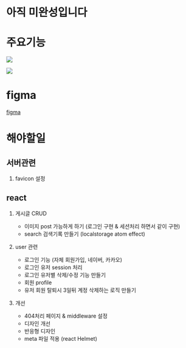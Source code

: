 # 아직 미완성입니다


# 주요기능

![](https://user-images.githubusercontent.com/105098581/230824846-92a0fbee-27bc-4230-bb5c-35b58b3a0db6.png)


![](https://user-images.githubusercontent.com/105098581/230824560-14425091-f4ad-4a8b-b51a-086a4e6c533f.gif)


# figma

[figma](https://www.figma.com/file/VdqnJ2uhOuZA9jhywhxCsX/Like-Reddit?node-id=8-70&t=WSYYUJuWCmMMVJgE-0)

# 해야할일

## 서버관련
1. favicon 설정

## react

1. 게시글 CRUD
   - 이미지 post 가능하게 하기 (로그인 구현 & 세션처리 하면서 같이 구현)
   - search 검색기록 만들기 (localstorage atom effect)
    
2. user 관련
   - 로그인 기능 (자체 회원가입, 네이버, 카카오)
   - 로그인 유저 session 처리
   - 로그인 유저별 삭제/수정 기능 만들기
   - 회원 profile
   - 유저 회원 탈퇴시 3일뒤 계정 삭제하는 로직 만들기

3. 개선
   - 404처리 페이지 & middleware 설정
   - 디자인 개선 
   - 반응형 디자인 
   - meta 파일 적용 (react Helmet)
